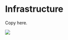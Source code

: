 # Infrastructure

Copy here.


<a href="http://farm4.staticflickr.com/3768/10934677726_7ccc92d315_o.jpg" class="thumb" rel="fancy"><img src="http://farm4.staticflickr.com/3768/10934677726_7f51cc44e8_m.jpg" /></a>

